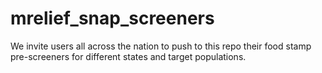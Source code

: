 # mrelief_snap_screeners
We invite users all across the nation to push to this repo their food stamp pre-screeners for different states and target populations. 
